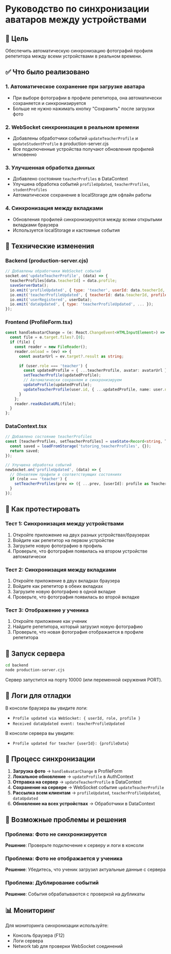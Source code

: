 # Руководство по синхронизации аватаров между устройствами

## 🎯 Цель
Обеспечить автоматическую синхронизацию фотографий профиля репетитора между всеми устройствами в реальном времени.

## ✅ Что было реализовано

### 1. **Автоматическое сохранение при загрузке аватара**
- При выборе фотографии в профиле репетитора, она автоматически сохраняется и синхронизируется
- Больше не нужно нажимать кнопку "Сохранить" после загрузки фото

### 2. **WebSocket синхронизация в реальном времени**
- Добавлены обработчики событий `updateTeacherProfile` и `updateStudentProfile` в production-server.cjs
- Все подключенные устройства получают обновления профилей мгновенно

### 3. **Улучшенная обработка данных**
- Добавлено состояние `teacherProfiles` в DataContext
- Улучшена обработка событий `profileUpdated`, `teacherProfiles`, `studentProfiles`
- Автоматическое сохранение в localStorage для офлайн работы

### 4. **Синхронизация между вкладками**
- Обновления профилей синхронизируются между всеми открытыми вкладками браузера
- Используется localStorage и кастомные события

## 🔧 Технические изменения

### Backend (production-server.cjs)
```javascript
// Добавлены обработчики WebSocket событий
socket.on('updateTeacherProfile', (data) => {
  teacherProfiles[data.teacherId] = data.profile;
  saveServerData();
  io.emit('profileUpdated', { type: 'teacher', userId: data.teacherId, profile: data.profile });
  io.emit('teacherProfileUpdated', { teacherId: data.teacherId, profile: data.profile });
  io.emit('userRegistered', userData);
  io.emit('dataUpdated', { type: 'teacherProfileUpdated', ... });
});
```

### Frontend (ProfileForm.tsx)
```typescript
const handleAvatarChange = (e: React.ChangeEvent<HTMLInputElement>) => {
  const file = e.target.files?.[0];
  if (file) {
    const reader = new FileReader();
    reader.onload = (ev) => {
      const avatarUrl = ev.target?.result as string;
      
      if (user.role === 'teacher') {
        const updatedProfile = { ...teacherProfile, avatar: avatarUrl };
        setTeacherProfile(updatedProfile);
        // Автоматически сохраняем и синхронизируем
        updateProfile(updatedProfile);
        updateTeacherProfile(user.id, { ...updatedProfile, name: user.name, email: user.email });
      }
    };
    reader.readAsDataURL(file);
  }
};
```

### DataContext.tsx
```typescript
// Добавлено состояние teacherProfiles
const [teacherProfiles, setTeacherProfiles] = useState<Record<string, TeacherProfile>>(() => {
  const saved = loadFromStorage('tutoring_teacherProfiles', {});
  return saved;
});

// Улучшена обработка событий
newSocket.on('profileUpdated', (data) => {
  // Обновляем профили в соответствующих состояниях
  if (role === 'teacher') {
    setTeacherProfiles(prev => ({ ...prev, [userId]: profile as TeacherProfile }));
  }
});
```

## 🧪 Как протестировать

### Тест 1: Синхронизация между устройствами
1. Откройте приложение на двух разных устройствах/браузерах
2. Войдите как репетитор на первом устройстве
3. Загрузите новую фотографию в профиль
4. Проверьте, что фотография появилась на втором устройстве автоматически

### Тест 2: Синхронизация между вкладками
1. Откройте приложение в двух вкладках браузера
2. Войдите как репетитор в обеих вкладках
3. Загрузите новую фотографию в одной вкладке
4. Проверьте, что фотография появилась во второй вкладке

### Тест 3: Отображение у ученика
1. Откройте приложение как ученик
2. Найдите репетитора, который загрузил новую фотографию
3. Проверьте, что новая фотография отображается в профиле репетитора

## 🚀 Запуск сервера

```bash
cd backend
node production-server.cjs
```

Сервер запустится на порту 10000 (или переменной окружения PORT).

## 📝 Логи для отладки

В консоли браузера вы увидите логи:
- `Profile updated via WebSocket: { userId, role, profile }`
- `Received dataUpdated event: teacherProfileUpdated`

В консоли сервера вы увидите:
- `Profile updated for teacher {userId}: {profileData}`

## 🔄 Процесс синхронизации

1. **Загрузка фото** → `handleAvatarChange` в ProfileForm
2. **Локальное обновление** → `updateProfile` в AuthContext
3. **Отправка на сервер** → `updateTeacherProfile` в DataContext
4. **Сохранение на сервере** → WebSocket событие `updateTeacherProfile`
5. **Рассылка всем клиентам** → `profileUpdated`, `teacherProfileUpdated`, `dataUpdated`
6. **Обновление на всех устройствах** → Обработчики в DataContext

## 🐛 Возможные проблемы и решения

### Проблема: Фото не синхронизируется
**Решение**: Проверьте подключение к серверу и логи в консоли

### Проблема: Фото не отображается у ученика
**Решение**: Убедитесь, что ученик загрузил актуальные данные с сервера

### Проблема: Дублирование событий
**Решение**: События обрабатываются с проверкой на дубликаты

## 📊 Мониторинг

Для мониторинга синхронизации используйте:
- Консоль браузера (F12)
- Логи сервера
- Network tab для проверки WebSocket соединений
